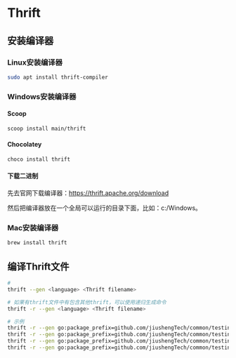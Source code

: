 # Thrift

## 安装编译器

### Linux安装编译器

```bash
sudo apt install thrift-compiler
```

### Windows安装编译器

#### Scoop

```bash
scoop install main/thrift
```

#### Chocolatey

```bash
choco install thrift
```

#### 下载二进制

先去官网下载编译器：<https://thrift.apache.org/download>

然后把编译器放在一个全局可以运行的目录下面，比如：c:/Windows。

### Mac安装编译器

```bash
brew install thrift
```

## 编译Thrift文件

```bash
# 
thrift --gen <language> <Thrift filename>

# 如果有thrift文件中有包含其他thrift，可以使用递归生成命令
thrift -r --gen <language> <Thrift filename>

# 示例
thrift -r --gen go:package_prefix=github.com/jiushengTech/common/testing/api/thrift/gen-go/ shared.thrift
thrift -r --gen go:package_prefix=github.com/jiushengTech/common/testing/api/thrift/gen-go/ tutorial.thrift
thrift -r --gen go:package_prefix=github.com/jiushengTech/common/testing/api/thrift/gen-go/ echo.thrift
thrift -r --gen go:package_prefix=github.com/jiushengTech/common/testing/api/thrift/gen-go/ hygrothermograph.thrift
```
